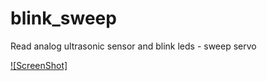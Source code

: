 # blink_sweep

Read analog ultrasonic sensor and blink leds - sweep servo


[![ScreenShot]](https://instagram.com/p/6cc6xvMLQr/)
